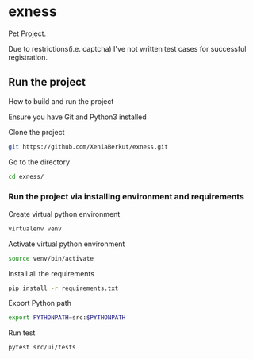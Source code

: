 # exness
Pet Project.

Due to restrictions(i.e. captcha) I've not written test cases for successful registration.
## Run the project
How to build and run the project

Ensure you have Git and Python3 installed
 
Clone the project 
```bash
git https://github.com/XeniaBerkut/exness.git
```
Go to the directory
```bash
cd exness/
```
### Run the project via installing environment and requirements

Create virtual python environment
```bash
virtualenv venv
```
Activate virtual python environment
```bash
source venv/bin/activate
```
Install all the requirements
```bash
pip install -r requirements.txt
```
Export Python path
```bash
export PYTHONPATH=src:$PYTHONPATH

```
Run test
```bash
pytest src/ui/tests

```